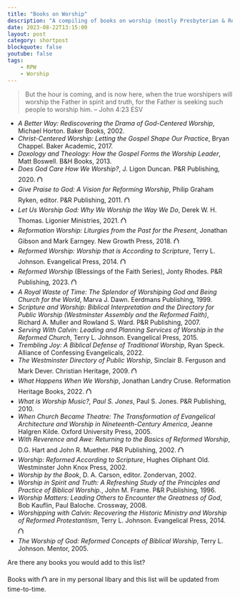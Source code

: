 ```yaml
---
title: "Books on Worship"
description: "A compiling of books on worship (mostly Presbyterian & Reformed)"
date: 2023-08-22T13:15:00
layout: post
category: shortpost
blockquote: false
youtube: false
tags:
    - RPW
    - Worship
---
```

> But the hour is coming, and is now here, when the true worshipers will worship the Father in spirit and truth, for the Father is seeking such people to worship him.
> – John 4:23 ESV

- _A Better Way: Rediscovering the Drama of God-Centered Worship_, Michael Horton. Baker Books, 2002.
- _Christ-Centered Worship: Letting the Gospel Shape Our Practice_, Bryan Chappel. Baker Academic, 2017.
- _Doxology and Theology: How the Gospel Forms the Worship Leader_, Matt Boswell. B&H Books, 2013.
- _Does God Care How We Worship?_, J. Ligon Duncan. P&R Publishing, 2020. &#9963;
- _Give Praise to God: A Vision for Reforming Worship_, Philip Graham Ryken, editor. P&R Publishing, 2011. &#9963;
- _Let Us Worship God: Why We Worship the Way We Do_, Derek W. H. Thomas. Ligonier Ministries, 2021. &#9963;
- _Reformation Worship: Liturgies from the Past for the Present_, Jonathan Gibson and Mark Earngey. New Growth Press, 2018. &#9963;
- _Reformed Worship: Worship that is According to Scripture_, Terry L. Johnson. Evangelical Press, 2014. &#9963;
- _Reformed Worship_ (Blessings of the Faith Series), Jonty Rhodes. P&R Publishing, 2023. &#9963;
- _A Royal Waste of Time: The Splendor of Worshiping God and Being Church for the World_, Marva J. Dawn. Eerdmans Publishing, 1999.
- _Scripture and Worship: Biblical Interpretation and the Directory for Public Worship (Westminster Assembly and the Reformed Faith)_, Richard A. Muller and Rowland S. Ward. P&R Publishing, 2007.
- _Serving With Calvin: Leading and Planning Services of Worship in the Reformed Church_, Terry L. Johnson. Evangelical Press, 2015.
- _Trembling Joy: A Biblical Defense of Traditional Worship_, Ryan Speck. Alliance of Confessing Evangelicals, 2022.
- _The Westminster Directory of Public Worship_, Sinclair B. Ferguson and Mark Dever. Christian Heritage, 2009. &#9963;
- _What Happens When We Worship_, Jonathan Landry Cruse. Reformation Heritage Books, 2022. &#9963;
- _What is Worship Music?, Paul S. Jones_, Paul S. Jones. P&R Publishing, 2010.
- _When Church Became Theatre: The Transformation of Evangelical Architecture and Worship in Nineteenth-Century America_, Jeanne Halgren Kilde. Oxford University Press, 2005.
- _With Reverence and Awe: Returning to the Basics of Reformed Worship_, D.G. Hart and John R. Muether. P&R Publishing, 2002. &#9963;
- _Worship: Reformed According to Scripture_, Hughes Oliphant Old. Westminster John Knox Press, 2002.
- _Worship by the Book_, D. A. Carson, editor. Zondervan, 2002.
- _Worship in Spirit and Truth: A Refreshing Study of the Principles and Practice of Biblical Worship._, John M. Frame. P&R Publishing, 1996.
- _Worship Matters: Leading Others to Encounter the Greatness of God_, Bob Kauflin, Paul Baloche. Crossway, 2008.
- _Worshipping with Calvin: Recovering the Historic Ministry and Worship of Reformed Protestantism_, Terry L. Johnson. Evangelical Press, 2014. &#9963;
- _The Worship of God: Reformed Concepts of Biblical Worship_, Terry L. Johnson. Mentor, 2005.

Are there any books you would add to this list?

Books with &#9963; are in my personal libary and this list will be updated from time-to-time.

